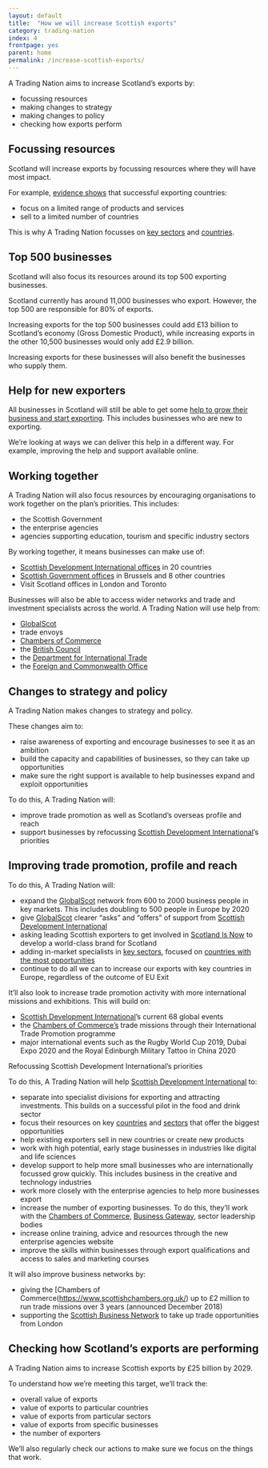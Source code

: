 ```yaml
---
layout: default
title:  "How we will increase Scottish exports"
category: trading-nation
index: 4
frontpage: yes
parent: home
permalink: /increase-scottish-exports/
---
```

A Trading Nation aims to increase Scotland’s exports by:

* focussing resources
* making changes to strategy
* making changes to policy
*	checking how exports perform


## Focussing resources
Scotland will increase exports by focussing resources where they will have most impact.

For example, [evidence shows](https://www.example.com) that successful exporting countries:

* focus on a limited range of products and services
* sell to a limited number of countries

This is why A Trading Nation focusses on [key sectors](https://tradingnation.mygov.scot/sectors/) and [countries](https://tradingnation.mygov.scot/sectors/).


## Top 500 businesses
Scotland will also focus its resources around its top 500 exporting businesses.

Scotland currently has around 11,000 businesses who export. However, the top 500 are responsible for 80% of exports.

Increasing exports for the top 500 businesses could add £13 billion to Scotland’s economy (Gross Domestic Product), while increasing exports in the other 10,500 businesses would only add £2.9 billion.

Increasing exports for these businesses will also benefit the businesses who supply them.


## Help for new exporters
All businesses in Scotland will still be able to get some [help to grow their business and start exporting](https://tradingnation.mygov.scot/help-for-businesses/). This includes businesses who are new to exporting.

We’re looking at ways we can deliver this help in a different way. For example, improving the help and support available online.


## Working together

A Trading Nation will also focus resources by encouraging organisations to work together on the plan’s priorities. This includes:

* the Scottish Government
* the enterprise agencies
* agencies supporting education, tourism and specific industry sectors

By working together, it means businesses can make use of:

* [Scottish Development International offices](https://www.sdi.co.uk/about-sdi/global-offices) in 20 countries
* [Scottish Government offices](https://www.gov.scot/policies/international-relations/international-offices/) in Brussels and 8 other countries
* Visit Scotland offices in London and Toronto

Businesses will also be able to access wider networks and trade and investment specialists across the world. A Trading Nation will use help from:

* [GlobalScot](https://www.globalscot.com/)
* trade envoys
* [Chambers of Commerce](https://www.scottishchambers.org.uk/)
* the [British Council](https://www.britishcouncil.org/)
* the [Department for International Trade](https://www.gov.uk/government/organisations/department-for-international-trade)
* the [Foreign and Commonwealth Office](https://www.gov.uk/government/organisations/foreign-commonwealth-office)

## Changes to strategy and policy

A Trading Nation makes changes to strategy and policy.

These changes aim to:

* raise awareness of exporting and encourage businesses to see it as an ambition
* build the capacity and capabilities of businesses, so they can take up opportunities
* make sure the right support is available to help businesses expand and exploit opportunities

To do this, A Trading Nation will:

* improve trade promotion as well as Scotland’s overseas profile and reach
* support businesses by refocussing [Scottish Development International](https://www.sdi.co.uk/)’s priorities


## Improving trade promotion, profile and reach

To do this, A Trading Nation will:

* expand the [GlobalScot](https://www.globalscot.com/) network from 600 to 2000 business people in key markets. This includes doubling to 500 people in Europe by 2020
* give [GlobalScot](https://www.globalscot.com/) clearer “asks” and “offers” of support from [Scottish Development International](https://www.sdi.co.uk/)
* asking leading Scottish exporters to get involved in [Scotland Is Now](https://www.scotland.org/) to develop a world-class brand for Scotland
* adding in-market specialists in [key sectors](https://tradingnation.mygov.scot/sectors/), focused on [countries with the most opportunities](https://tradingnation.mygov.scot/where-things-are-being-bought/)
* continue to do all we can to increase our exports with key countries in Europe, regardless of the outcome of EU Exit

It’ll also look to increase trade promotion activity with more international missions and exhibitions. This will build on:

* [Scottish Development International](https://www.sdi.co.uk/)’s current 68 global events
* the [Chambers of Commerce’s](https://www.scottishchambers.org.uk/) trade missions through their International Trade Promotion programme
* major international events such as the Rugby World Cup 2019, Dubai Expo 2020 and the Royal Edinburgh Military Tattoo in China 2020


Refocussing Scottish Development International’s priorities

To do this, A Trading Nation will help [Scottish Development International](https://www.sdi.co.uk/) to:

* separate into specialist divisions for exporting and attracting investments. This builds on a successful pilot in the food and drink sector
* focus their resources on key [countries](https://tradingnation.mygov.scot/country-profiles/) and [sectors](https://tradingnation.mygov.scot/sectors/) that offer the biggest opportunities
* help existing exporters sell in new countries or create new products
* work with high potential, early stage businesses in industries like digital and life sciences
* develop support to help more small businesses who are internationally focussed grow quickly. This includes business in the creative and technology industries
* work more closely with the enterprise agencies to help more businesses export
* increase the number of exporting businesses. To do this, they’ll work with the [Chambers of Commerce](https://www.scottishchambers.org.uk/), [Business Gateway](https://www.bgateway.com/), sector leadership bodies
* increase online training, advice and resources through the new enterprise agencies website
* improve the skills within businesses through export qualifications and access to sales and marketing courses

It will also improve business networks by:

* giving the [Chambers of Commerce(https://www.scottishchambers.org.uk/) up to £2 million to run trade missions over 3 years (announced December 2018)
* supporting the [Scottish Business Network](https://www.sbn.scot/) to take up trade opportunities from London

## Checking how Scotland’s exports are performing

A Trading Nation aims to increase Scottish exports by £25 billion by 2029.

To understand how we’re meeting this target, we’ll track the:

* overall value of exports
* value of exports to particular countries
* value of exports from particular sectors
* value of exports from specific businesses
* the number of exporters

We’ll also regularly check our actions to make sure we focus on the things that work.
